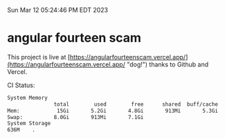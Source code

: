 Sun Mar 12 05:24:46 PM EDT 2023

# angular fourteen scam


This project is live at [https://angularfourteenscam.vercel.app/](https://angularfourteenscam.vercel.app/ "dog!") thanks to Github and Vercel.

CI Status: 

```bash
System Memory
               total        used        free      shared  buff/cache   available
Mem:            15Gi       5.2Gi       4.8Gi       913Mi       5.3Gi       8.9Gi
Swap:          8.0Gi       913Mi       7.1Gi
System Storage
636M	.
```
